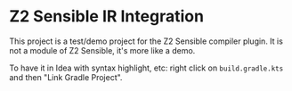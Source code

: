 # Z2 Sensible IR Integration

This project is a test/demo project for the Z2 Sensible compiler plugin.
It is not a module of Z2 Sensible, it's more like a demo.

To have it in Idea with syntax highlight, etc: right click on `build.gradle.kts`
and then "Link Gradle Project".
